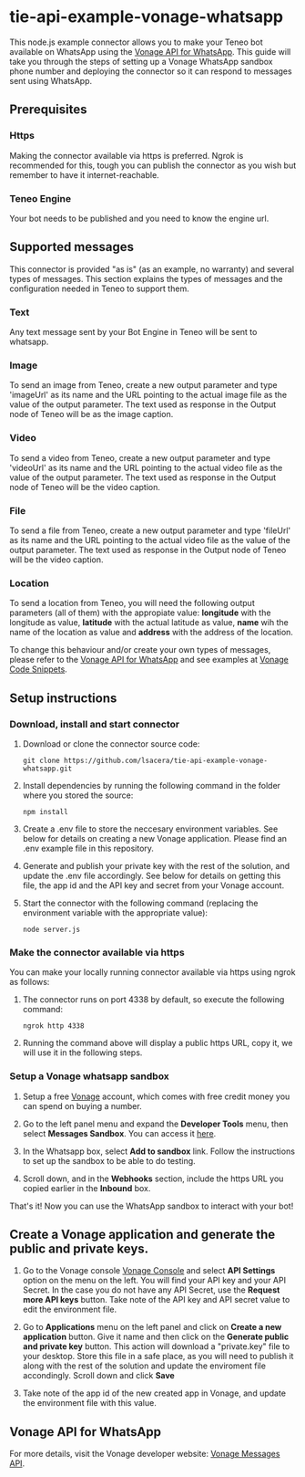 # tie-api-example-vonage-whatsapp
This node.js example connector allows you to make your Teneo bot available on WhatsApp using the [Vonage API for WhatsApp](https://developer.vonage.com/messages/overview). This guide will take you through the steps of setting up a Vonage WhatsApp sandbox phone number and deploying the connector so it can respond to messages sent using WhatsApp.

## Prerequisites
### Https
Making the connector available via https is preferred. Ngrok is recommended for this, tough you can publish the connector as you wish but remember to have it internet-reachable.

### Teneo Engine
Your bot needs to be published and you need to know the engine url.

## Supported messages
This connector is provided "as is" (as an example, no warranty) and several types of messages. This section explains the types of messages and the configuration needed in Teneo to support them.
### Text
Any text message sent by your Bot Engine in Teneo will be sent to whatsapp.
### Image
To send an image from Teneo, create a new output parameter and type 'imageUrl' as its name and the URL pointing to the actual image file as the value of the output parameter. The text used as response in the Output node of Teneo will be as the image caption.
### Video
To send a video from Teneo, create a new output parameter and type 'videoUrl' as its name and the URL pointing to the actual video file as the value of the output parameter. The text used as response in the Output node of Teneo will be the video caption.
### File
To send a file from Teneo, create a new output parameter and type 'fileUrl' as its name and the URL pointing to the actual video file as the value of the output parameter. The text used as response in the Output node of Teneo will be the video caption.
### Location
To send a location from Teneo, you will need the following output parameters (all of them) with the appropiate value: **longitude** with the longitude as value, **latitude** with the actual latitude as value, **name** wih the name of the location as value and **address** with the address of the location.

To change this behaviour and/or create your own types of messages, please refer to the [Vonage API for WhatsApp](https://developer.vonage.com/messages/overview) and see examples at [Vonage Code Snippets](https://github.com/Vonage/vonage-node-code-snippets/tree/master/messages/whatsapp).

## Setup instructions
### Download, install and start connector
1. Download or clone the connector source code:
    ```
    git clone https://github.com/lsacera/tie-api-example-vonage-whatsapp.git
    ```
2. Install dependencies by running the following command in the folder where you stored the source:
    ```
    npm install
    ``` 
3. Create a .env file to store the neccesary environment variables. See below for details on creating a new Vonage application. Please find an .env example file in this repository.

4. Generate and publish your private key with the rest of the solution, and update the .env file accordingly. See below for details on getting this file, the app id and the API key and secret from your Vonage account.
    
5. Start the connector with the following command (replacing the environment variable with the appropriate value):
    ```
    node server.js
    ```

### Make the connector available via https
You can make your locally running connector available via https using ngrok as follows:

1. The connector runs on port 4338 by default, so execute the following command:
    ```
    ngrok http 4338
    ```
2. Running the command above will display a public https URL, copy it, we will use it in the following steps.

### Setup a Vonage whatsapp sandbox
1. Setup a free [Vonage](https://ui.idp.vonage.com/ui/auth/registration?icid=tryitfree_api-developer-adp_nexmodashbdfreetrialsignup_nav) account, which comes with free credit money you can spend on buying a number.

2. Go to the left panel menu and expand the **Developer Tools** menu, then select **Messages Sandbox**. You can access it [here](https://dashboard.nexmo.com/messages/sandbox).

3. In the Whatsapp box, select **Add to sandbox** link. Follow the instructions to set up the sandbox to be able to do testing.

4. Scroll down, and in the **Webhooks** section, include the https URL you copied earlier in the **Inbound** box.

That's it! Now you can use the WhatsApp sandbox to interact with your bot!

## Create a Vonage application and generate the public and private keys.
1. Go to the Vonage console [Vonage Console](https://dashboard.nexmo.com/) and select **API Settings** option on the menu on the left. You will find your API key and your API Secret. In the case you do not have any API Secret, use the **Request more API keys** button. Take note of the API key and API secret value to edit the environment file.

2. Go to **Applications** menu on the left panel and click on **Create a new application** button. Give it name and then click on the **Generate public and private key** button. This action will download a "private.key" file to your desktop. Store this file in a safe place, as you will need to publish it along with the rest of the solution and update the enviroment file accondingly. Scroll down and click **Save**

3. Take note of the app id of the new created app in Vonage, and update the environment file with this value.

## Vonage API for WhatsApp
For more details, visit the Vonage developer website: [Vonage Messages API](https://developer.vonage.com/messages/overview).
